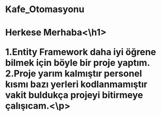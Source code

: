 # Kafe_Otomasyonu
<h1>Herkese Merhaba<\h1>
<p>1.Entity Framework daha iyi öğrene bilmek için böyle bir proje yaptım.
2.Proje yarım kalmıştır personel kısmı bazı yerleri kodlanmamıştır vakit buldukça projeyi bitirmeye çalışıcam.<\p>
